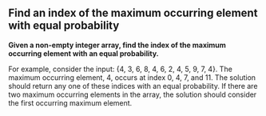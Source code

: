 ## Find an index of the maximum occurring element with equal probability

**Given a non-empty integer array, find the index of the maximum occurring element with an equal probability.**

For example, consider the input: {4, 3, 6, 8, 4, 6, 2, 4, 5, 9, 7, 4}. The maximum occurring element, 4, occurs at index 0, 4, 7, and 11. 
The solution should return any one of these indices with an equal probability. If there are two maximum occurring elements in the array, 
the solution should consider the first occurring maximum element.
